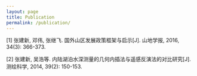 ```yaml
---
layout: page
title: Publication
permalink: /publication/
---
```


<p>[1] 张建新, 邓伟, 张继飞. 国外山区发展政策框架与启示[J]. 山地学报, 2016, 34(3): 366-373.</p>
<p>[2] 张建新, 吴浩等. 内陆湖泊水深测量的几何内插法与遥感反演法的对比研究[J]. 测绘科学, 2014, 39(2): 150-153.</p>
